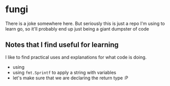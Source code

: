 # fungi

There is a joke somewhere here.  But seriously this is just a repo I'm using to
learn go, so it'll probably end up just being a giant dumpster of code

## Notes that I find useful for learning

I like to find practical uses and explanations for what code is doing.

- using
- using `fmt.Sprintf` to apply a string with variables
- let's make sure that we are declaring the return type :P
